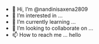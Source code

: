- 👋 Hi, I’m @nandinisaxena2809
- 👀 I’m interested in ...
- 🌱 I’m currently learning ...
- 💞️ I’m looking to collaborate on ...
- 📫 How to reach me ... hello

<!---
nandinisaxena2809/nandinisaxena2809 is a ✨ special ✨ repository because its `README.md` (this file) appears on your GitHub profile.
You can click the Preview link to take a look at your changes.
--->
